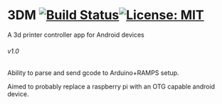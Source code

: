 # 3DM [![Build Status](https://travis-ci.com/nlACh/3DM.svg?branch=master)](https://github.com/nlACh/3DM)[![License: MIT](https://img.shields.io/badge/License-MIT-yellow.svg)](https://opensource.org/licenses/MIT)
A 3d printer controller app for Android devices

###### v1.0

Ability to parse and send gcode to Arduino+RAMPS setup.

Aimed to probably replace a raspberry pi with an OTG capable android device.

